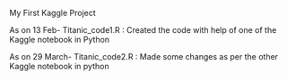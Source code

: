 My First Kaggle Project

As on 13 Feb-
Titanic_code1.R : Created the code with help of one of the Kaggle notebook in Python 

As on 29 March-
Titanic_code2.R : Made some changes as per the other Kaggle notebook in python